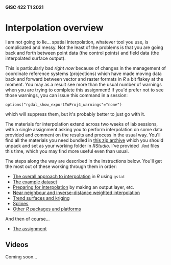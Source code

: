 #### GISC 422 T1 2021
# Interpolation overview
I am not going to lie... spatial interpolation, whatever tool you use, is complicated and messy. Not the least of the problems is that you are going back and forth between point data (the control points) and field data (the interpolated surface output).

This is particularly bad _right now_ because of changes in the management of coordinate reference systems (projections) which have made moving data back and forward between vector and raster formats in _R_ a bit flakey at the moment. You may as a result see more than the usual number of warnings when you are trying to comlplete this assignment! If you'd prefer not to see those warnings, you can issue this command in a session:

```
options("rgdal_show_exportToProj4_warnings"="none")
```

which will suppress them, but it's probably better to just go with it.

The materials for interpolation extend across two weeks of lab sessions, with a single assignment asking you to perform interpolation on some data provided and comment on the results and process in the usual way. You'll find all the materials you need bundled in [this zip archive](interpolation.zip?raw=true) which you should unpack and set as your working folder in *RStudio*. I've provided `.Rmd` files this time, which you may find more useful even than usual.

The steps along the way are described in the instructions below. You'll get the most out of these working through them in order:

+ [The overall approach to interpolation](01-overview-of-the-approach.md) in *R* using `gstat`
+ [The example dataset](02-example-dataset.md)
+ [Preparing for interpolation](03-preparing-for-interpolation.md) by making an output layer, etc.
+ [Near neighbour and inverse-distance weighted interpolation](04-nn-and-idw.md)
+ [Trend surfaces and kriging](05-trend-surfaces-and-kriging.md)
+ [Splines](06-splines.md)
+ [Other *R* packages and platforms](07-other-r-packages.md)

And then of course...

+ [The assignment](08-assignment-interpolation.md)

## Videos
Coming soon...
